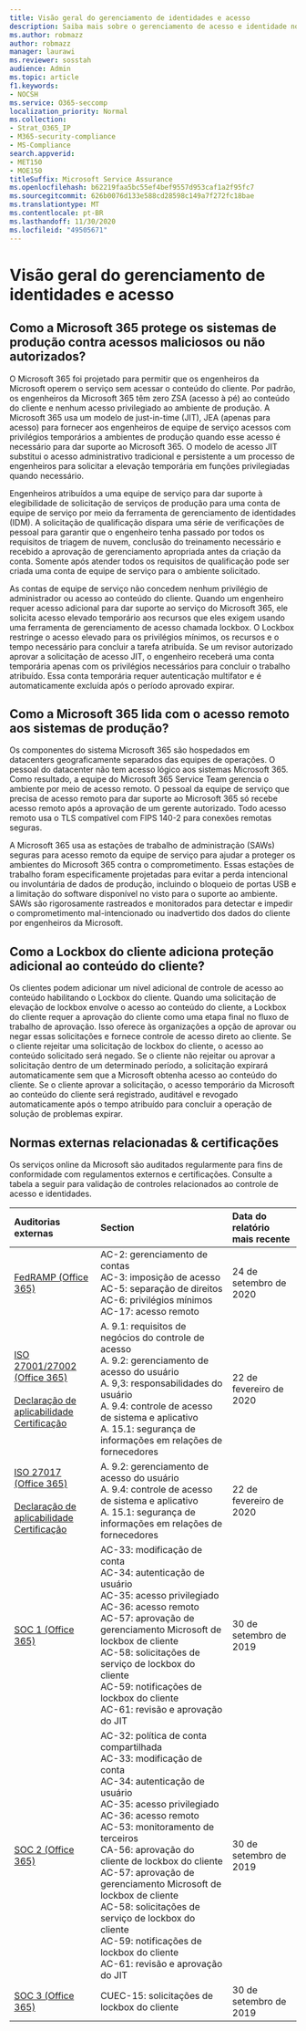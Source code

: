 ```yaml
---
title: Visão geral do gerenciamento de identidades e acesso
description: Saiba mais sobre o gerenciamento de acesso e identidade no Microsoft 365
ms.author: robmazz
author: robmazz
manager: laurawi
ms.reviewer: sosstah
audience: Admin
ms.topic: article
f1.keywords:
- NOCSH
ms.service: O365-seccomp
localization_priority: Normal
ms.collection:
- Strat_O365_IP
- M365-security-compliance
- MS-Compliance
search.appverid:
- MET150
- MOE150
titleSuffix: Microsoft Service Assurance
ms.openlocfilehash: b62219faa5bc55ef4bef9557d953caf1a2f95fc7
ms.sourcegitcommit: 626b0076d133e588cd28598c149a7f272fc18bae
ms.translationtype: MT
ms.contentlocale: pt-BR
ms.lasthandoff: 11/30/2020
ms.locfileid: "49505671"
---
```

# <a name="identity-and-access-management-overview"></a>Visão geral do gerenciamento de identidades e acesso

## <a name="how-does-microsoft-365-protect-production-systems-from-unauthorized-or-malicious-access"></a>Como a Microsoft 365 protege os sistemas de produção contra acessos maliciosos ou não autorizados?

O Microsoft 365 foi projetado para permitir que os engenheiros da Microsoft operem o serviço sem acessar o conteúdo do cliente. Por padrão, os engenheiros da Microsoft 365 têm zero ZSA (acesso à pé) ao conteúdo do cliente e nenhum acesso privilegiado ao ambiente de produção. A Microsoft 365 usa um modelo de just-in-time (JIT), JEA (apenas para acesso) para fornecer aos engenheiros de equipe de serviço acessos com privilégios temporários a ambientes de produção quando esse acesso é necessário para dar suporte ao Microsoft 365. O modelo de acesso JIT substitui o acesso administrativo tradicional e persistente a um processo de engenheiros para solicitar a elevação temporária em funções privilegiadas quando necessário.

Engenheiros atribuídos a uma equipe de serviço para dar suporte à elegibilidade de solicitação de serviços de produção para uma conta de equipe de serviço por meio da ferramenta de gerenciamento de identidades (IDM). A solicitação de qualificação dispara uma série de verificações de pessoal para garantir que o engenheiro tenha passado por todos os requisitos de triagem de nuvem, conclusão do treinamento necessário e recebido a aprovação de gerenciamento apropriada antes da criação da conta. Somente após atender todos os requisitos de qualificação pode ser criada uma conta de equipe de serviço para o ambiente solicitado.

As contas de equipe de serviço não concedem nenhum privilégio de administrador ou acesso ao conteúdo do cliente. Quando um engenheiro requer acesso adicional para dar suporte ao serviço do Microsoft 365, ele solicita acesso elevado temporário aos recursos que eles exigem usando uma ferramenta de gerenciamento de acesso chamada lockbox. O Lockbox restringe o acesso elevado para os privilégios mínimos, os recursos e o tempo necessário para concluir a tarefa atribuída. Se um revisor autorizado aprovar a solicitação de acesso JIT, o engenheiro receberá uma conta temporária apenas com os privilégios necessários para concluir o trabalho atribuído. Essa conta temporária requer autenticação multifator e é automaticamente excluída após o período aprovado expirar.

## <a name="how-does-microsoft-365-handle-remote-access-to-production-systems"></a>Como a Microsoft 365 lida com o acesso remoto aos sistemas de produção?

Os componentes do sistema Microsoft 365 são hospedados em datacenters geograficamente separados das equipes de operações. O pessoal do datacenter não tem acesso lógico aos sistemas Microsoft 365. Como resultado, a equipe do Microsoft 365 Service Team gerencia o ambiente por meio de acesso remoto. O pessoal da equipe de serviço que precisa de acesso remoto para dar suporte ao Microsoft 365 só recebe acesso remoto após a aprovação de um gerente autorizado. Todo acesso remoto usa o TLS compatível com FIPS 140-2 para conexões remotas seguras.

A Microsoft 365 usa as estações de trabalho de administração (SAWs) seguras para acesso remoto da equipe de serviço para ajudar a proteger os ambientes do Microsoft 365 contra o comprometimento. Essas estações de trabalho foram especificamente projetadas para evitar a perda intencional ou involuntária de dados de produção, incluindo o bloqueio de portas USB e a limitação do software disponível no visto para o suporte ao ambiente. SAWs são rigorosamente rastreados e monitorados para detectar e impedir o comprometimento mal-intencionado ou inadvertido dos dados do cliente por engenheiros da Microsoft.

## <a name="how-does-customer-lockbox-add-additional-protection-for-customer-content"></a>Como a Lockbox do cliente adiciona proteção adicional ao conteúdo do cliente?

Os clientes podem adicionar um nível adicional de controle de acesso ao conteúdo habilitando o Lockbox do cliente. Quando uma solicitação de elevação de lockbox envolve o acesso ao conteúdo do cliente, a Lockbox do cliente requer a aprovação do cliente como uma etapa final no fluxo de trabalho de aprovação. Isso oferece às organizações a opção de aprovar ou negar essas solicitações e fornece controle de acesso direto ao cliente. Se o cliente rejeitar uma solicitação de lockbox do cliente, o acesso ao conteúdo solicitado será negado. Se o cliente não rejeitar ou aprovar a solicitação dentro de um determinado período, a solicitação expirará automaticamente sem que a Microsoft obtenha acesso ao conteúdo do cliente. Se o cliente aprovar a solicitação, o acesso temporário da Microsoft ao conteúdo do cliente será registrado, auditável e revogado automaticamente após o tempo atribuído para concluir a operação de solução de problemas expirar.

## <a name="related-external-regulations--certifications"></a>Normas externas relacionadas & certificações

Os serviços online da Microsoft são auditados regularmente para fins de conformidade com regulamentos externos e certificações. Consulte a tabela a seguir para validação de controles relacionados ao controle de acesso e identidades.

| **Auditorias externas** | **Section** | **Data do relatório mais recente** |
|:--------------------|:------------|:-----------------------|
| [FedRAMP (Office 365)](https://compliance.microsoft.com/compliancemanager) | AC-2: gerenciamento de contas <br> AC-3: imposição de acesso <br> AC-5: separação de direitos <br> AC-6: privilégios mínimos <br> AC-17: acesso remoto | 24 de setembro de 2020 |
| [ISO 27001/27002 (Office 365)](https://servicetrust.microsoft.com/ViewPage/MSComplianceGuideV3?command=Download&downloadType=Document&downloadId=d7864d4f-e053-4cc4-a964-fa526d07c3be&tab=7027ead0-3d6b-11e9-b9e1-290b1eb4cdeb&docTab=7027ead0-3d6b-11e9-b9e1-290b1eb4cdeb_ISO_Reports) <br><br> [Declaração de aplicabilidade](https://servicetrust.microsoft.com/ViewPage/MSComplianceGuide?command=Download&downloadType=Document&downloadId=8ee1e46b-2ada-4e7b-bb7d-4c55a8cb6fcd&docTab=4ce99610-c9c0-11e7-8c2c-f908a777fa4d_ISO_Reports) <br> [Certificação](https://servicetrust.microsoft.com/ViewPage/MSComplianceGuideV3?command=Download&downloadType=Document&downloadId=1e84a14a-2468-45ac-9412-5e53250d57ec&tab=7027ead0-3d6b-11e9-b9e1-290b1eb4cdeb&docTab=7027ead0-3d6b-11e9-b9e1-290b1eb4cdeb_ISO_Reports) | A. 9.1: requisitos de negócios do controle de acesso <br> A. 9.2: gerenciamento de acesso do usuário <br> A. 9,3: responsabilidades do usuário <br> A. 9.4: controle de acesso de sistema e aplicativo <br> A. 15.1: segurança de informações em relações de fornecedores | 22 de fevereiro de 2020 |
| [ISO 27017 (Office 365)](https://servicetrust.microsoft.com/ViewPage/MSComplianceGuideV3?command=Download&downloadType=Document&downloadId=d7864d4f-e053-4cc4-a964-fa526d07c3be&tab=7027ead0-3d6b-11e9-b9e1-290b1eb4cdeb&docTab=7027ead0-3d6b-11e9-b9e1-290b1eb4cdeb_ISO_Reports) <br><br> [Declaração de aplicabilidade](https://servicetrust.microsoft.com/ViewPage/MSComplianceGuide?command=Download&downloadType=Document&downloadId=8ee1e46b-2ada-4e7b-bb7d-4c55a8cb6fcd&docTab=4ce99610-c9c0-11e7-8c2c-f908a777fa4d_ISO_Reports) <br> [Certificação](https://servicetrust.microsoft.com/ViewPage/MSComplianceGuideV3?command=Download&downloadType=Document&downloadId=70de0999-5451-43a3-9ef4-761e8fbfb1a3&tab=7027ead0-3d6b-11e9-b9e1-290b1eb4cdeb&docTab=7027ead0-3d6b-11e9-b9e1-290b1eb4cdeb_ISO_Reports) | A. 9.2: gerenciamento de acesso do usuário <br> A. 9.4: controle de acesso de sistema e aplicativo <br> A. 15.1: segurança de informações em relações de fornecedores | 22 de fevereiro de 2020 |
| [SOC 1 (Office 365)](https://servicetrust.microsoft.com/ViewPage/MSComplianceGuideV3?command=Download&downloadType=Document&downloadId=b07c0f7b-6bd5-4544-8255-7a5f14bf914a&tab=7027ead0-3d6b-11e9-b9e1-290b1eb4cdeb&docTab=7027ead0-3d6b-11e9-b9e1-290b1eb4cdeb_SOC_/_SSAE_16_Reports) | AC-33: modificação de conta <br> AC-34: autenticação de usuário <br> AC-35: acesso privilegiado <br> AC-36: acesso remoto <br> AC-57: aprovação de gerenciamento Microsoft de lockbox de cliente <br> AC-58: solicitações de serviço de lockbox do cliente <br> AC-59: notificações de lockbox do cliente <br> AC-61: revisão e aprovação do JIT | 30 de setembro de 2019 |
| [SOC 2 (Office 365)](https://servicetrust.microsoft.com/ViewPage/MSComplianceGuideV3?command=Download&downloadType=Document&downloadId=fa062990-e758-4ddc-ace3-7fb21a301d09&tab=7027ead0-3d6b-11e9-b9e1-290b1eb4cdeb&docTab=7027ead0-3d6b-11e9-b9e1-290b1eb4cdeb_SOC_/_SSAE_16_Rep-11e9-b9e1-290b1eb4cdeb_SOC_/_SSAE_16_Reports) | AC-32: política de conta compartilhada <br> AC-33: modificação de conta <br> AC-34: autenticação de usuário <br> AC-35: acesso privilegiado <br> AC-36: acesso remoto <br> AC-53: monitoramento de terceiros <br> CA-56: aprovação do cliente de lockbox do cliente <br> AC-57: aprovação de gerenciamento Microsoft de lockbox de cliente <br> AC-58: solicitações de serviço de lockbox do cliente <br> AC-59: notificações de lockbox do cliente <br> AC-61: revisão e aprovação do JIT | 30 de setembro de 2019 |
| [SOC 3 (Office 365)](https://servicetrust.microsoft.com/ViewPage/MSComplianceGuideV3?command=Download&downloadType=Document&downloadId=9df8b99b-96ce-49a9-bff4-268031dcc9a6&tab=7027ead0-3d6b-11e9-b9e1-290b1eb4cdeb&docTab=7027ead0-3d6b-11e9-b9e1-290b1eb4cdeb_SOC_/_SSAE_16_Reports) | CUEC-15: solicitações de lockbox do cliente | 30 de setembro de 2019 |